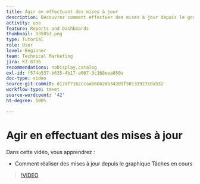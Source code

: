 ```yaml
---
title: Agir en effectuant des mises à jour
description: Découvrez comment effectuer des mises à jour depuis le graphique Tâches en cours dans [!UICONTROL Analytique améliorée].
activity: use
feature: Reports and Dashboards
thumbnail: 335053.png
type: Tutorial
role: User
level: Beginner
team: Technical Marketing
jira: KT-8736
recommendations: noDisplay,catalog
exl-id: f574a537-b635-4b17-a067-3c168eea850a
doc-type: video
source-git-commit: d17df7162ccaab6b62db34209f50131927c0a532
workflow-type: tm+mt
source-wordcount: '42'
ht-degree: 100%

---
```


# Agir en effectuant des mises à jour

Dans cette vidéo, vous apprendrez :

* Comment réaliser des mises à jour depuis le graphique Tâches en cours

>[!VIDEO](https://video.tv.adobe.com/v/335053/?quality=12&learn=on&enablevpops)
